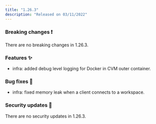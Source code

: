 ```yaml
---
title: "1.26.3"
description: "Released on 03/11/2022"
---
```


### Breaking changes ❗

There are no breaking changes in 1.26.3.

### Features ✨

- infra: added debug level logging for Docker in CVM outer container.

### Bug fixes 🐛

- infra: fixed memory leak when a client connects to a workspace.

### Security updates 🔐

There are no security updates in 1.26.3.
